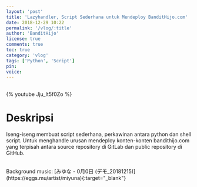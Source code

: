 ```yaml
---
layout: 'post'
title: 'Lazyhandler, Script Sederhana untuk Mendeploy BanditHijo.com'
date: 2018-12-29 10:22
permalink: '/vlog/:title'
author: 'BanditHijo'
license: true
comments: true
toc: true
category: 'vlog'
tags: ['Python', 'Script']
pin:
voice:
---
```


<div style="margin-top:30px;"></div>

{% youtube Jju_lt5f0Zo %}

# Deskripsi

Iseng-iseng membuat script sederhana, perkawinan antara python dan shell script. Untuk menghandle urusan mendeploy konten-konten bandithijo.com yang terpisah antara source repository di GitLab dan public repository di GitHub.

<br>
Background music:
[みゆな - 0月0日 (デモ_20181215)](https://eggs.mu/artist/miyuna){:target="_blank"}
